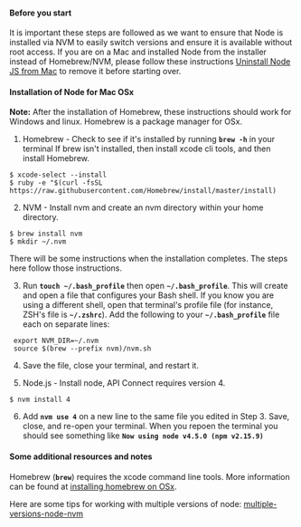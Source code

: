 #### Before you start

It is important these steps are followed as we want to ensure that Node is installed via NVM to easily switch versions and ensure it is available without root access.  If you are on a Mac and installed Node from the installer instead of Homebrew/NVM, please follow these instructions [Uninstall Node JS from Mac](http://benznext.com/completely-uninstall-node-js-from-mac-os-x/) to remove it before starting over.

#### Installation of Node for Mac OSx

**Note:** After the installation of Homebrew, these instructions should work for  Windows and linux. Homebrew is a package manager for OSx.

1. Homebrew - Check to see if it's installed by running **`brew -h`** in your terminal
    If brew isn't installed, then install xcode cli tools, and then install Homebrew.

 ```
 $ xcode-select --install
 $ ruby -e "$(curl -fsSL https://raw.githubusercontent.com/Homebrew/install/master/install)
 ```

2. NVM - Install nvm and create an nvm directory within your home directory.

 ```
 $ brew install nvm
 $ mkdir ~/.nvm
 ```

 There will be some instructions when the installation completes. The steps here follow those instructions.

3. Run **`touch ~/.bash_profile`** then open **`~/.bash_profile`**.
   This will create and open a file that configures your Bash shell.
   If you know you are using a different shell, open that terminal's profile file (for instance, ZSH's file is **`~/.zshrc`**).
   Add the following to your **`~/.bash_profile`** file each on separate lines:

 ```
  export NVM_DIR=~/.nvm
  source $(brew --prefix nvm)/nvm.sh
 ```

4. Save the file, close your terminal, and restart it.

5. Node.js - Install node, API Connect requires version 4.

 ```
 $ nvm install 4
 ```

6. Add **`nvm use 4`** on a new line to the same file you edited in Step 3. Save, close, and re-open your terminal. When you repoen
the terminal you should see  something like **`Now using node v4.5.0 (npm v2.15.9)`**

#### Some additional resources and notes

Homebrew (**`brew`**) requires the xcode command line tools. More information can be found at [installing homebrew on OSx](https://coolestguidesontheplanet.com/installing-homebrew-on-os-x-el-capitan-10-11-package-manager-for-unix-apps/).

Here are some tips for working with multiple versions of node: [multiple-versions-node-nvm](https://www.sitepoint.com/quick-tip-multiple-versions-node-nvm/)


